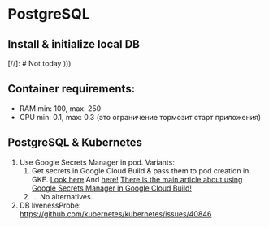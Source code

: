 # PostgreSQL

## Install & initialize local DB

[//]: #<TODO write instalation description>
Not today )))

## Container requirements:

- RAM min: 100, max: 250
- CPU min: 0.1, max: 0.3 (это ограничение тормозит старт приложения)


## PostgreSQL & Kubernetes

1. Use Google Secrets Manager in pod. Variants:
   1. Get secrets in Google Cloud Build & pass them to pod creation in GKE. [Look here](https://stackoverflow.com/questions/66912134/how-to-inject-secrets-from-google-secret-manager-into-kubernetes-pod-as-environm)
      And [here!](https://stackoverflow.com/questions/56003777/how-to-pass-environment-variable-in-kubectl-deployment)
      [There is the main article about using Google Secrets Manager in Google Cloud Build!](https://cloud.google.com/build/docs/securing-builds/use-secrets)
   2. ... No alternatives.
2. DB livenessProbe: https://github.com/kubernetes/kubernetes/issues/40846

